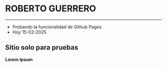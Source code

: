 # ROBERTO GUERRERO
---
- Probando la funcionalidad de Github Pages
- Hoy 15-02-2025

## Sitio solo para pruebas
**Lorem Ipsum**
